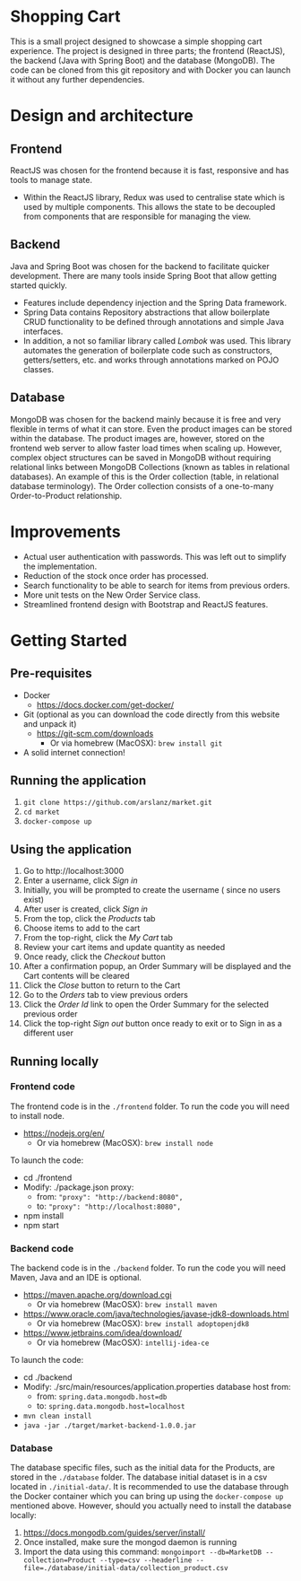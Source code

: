 # Shopping Cart
This is a small project designed to showcase a simple shopping cart experience. The project is designed in three parts; the frontend (ReactJS), the backend (Java with Spring Boot) and the database (MongoDB). The code can be cloned from this git repository and with Docker you can launch it without any further dependencies. 

# Design and architecture
## Frontend
ReactJS was chosen for the frontend because it is fast, responsive and has tools to manage state.
  * Within the ReactJS library, Redux was used to centralise state which is used by multiple components. This allows the state to be decoupled from components that are responsible for managing the view.

## Backend
Java and Spring Boot was chosen for the backend to facilitate quicker development. There are many tools inside Spring Boot that allow getting started quickly.
* Features include dependency injection and the Spring Data framework.
* Spring Data contains Repository abstractions that allow boilerplate CRUD functionality to be defined through annotations and simple Java interfaces.
* In addition, a not so familiar library called *Lombok* was used. This library automates the generation of boilerplate code such as constructors, getters/setters, etc. and works through annotations marked on POJO classes.
  
## Database
MongoDB was chosen for the backend mainly because it is free and very flexible in terms of what it can store. Even the product images can be stored within the database. The product images are, however, stored on the frontend web server to allow faster load times when scaling up. However, complex object structures can be saved in MongoDB without requiring relational links between MongoDB Collections (known as tables in relational databases). An example of this is the Order collection (table, in relational database terminology). The Order collection consists of a one-to-many Order-to-Product relationship.

# Improvements
* Actual user authentication with passwords. This was left out to simplify the implementation.
* Reduction of the stock once order has processed.
* Search functionality to be able to search for items from previous orders.
* More unit tests on the New Order Service class.
* Streamlined frontend design with Bootstrap and ReactJS features.

# Getting Started
## Pre-requisites
* Docker
  * https://docs.docker.com/get-docker/
* Git (optional as you can download the code directly from this website and unpack it)
  * https://git-scm.com/downloads
    * Or via homebrew (MacOSX): ```brew install git```   
* A solid internet connection!

## Running the application
1. ```git clone https://github.com/arslanz/market.git``` 
2. ```cd market```
3. ```docker-compose up```

## Using the application
1. Go to http://localhost:3000
2. Enter a username, click *Sign in*
3. Initially, you will be prompted to create the username ( since no users exist)
4. After user is created, click *Sign in*
5. From the top, click the *Products* tab
6. Choose items to add to the cart
7. From the top-right, click the *My Cart* tab
8. Review your cart items and update quantity as needed
9. Once ready, click the *Checkout* button
10. After a confirmation popup, an Order Summary will be displayed and the Cart contents will be cleared
11. Click the *Close* button to return to the Cart
12. Go to the *Orders* tab to view previous orders
13. Click the *Order Id* link to open the Order Summary for the selected previous order
14. Click the top-right *Sign out* button once ready to exit or to Sign in as a different user

## Running locally
### Frontend code
The frontend code is in the ```./frontend``` folder. To run the code you will need to install node.
* https://nodejs.org/en/
  * Or via homebrew (MacOSX): ```brew install node```

To launch the code:
* cd ./frontend
* Modify: ./package.json proxy:
  * from: ```"proxy": "http://backend:8080",```
  * to: ```"proxy": "http://localhost:8080",```
* npm install
* npm start  

### Backend code
The backend code is in the ```./backend``` folder. To run the code you will need Maven, Java and an IDE is optional.
* https://maven.apache.org/download.cgi
  * Or via homebrew (MacOSX): ```brew install maven```
* https://www.oracle.com/java/technologies/javase-jdk8-downloads.html
  * Or via homebrew (MacOSX): ```brew install adoptopenjdk8```
* https://www.jetbrains.com/idea/download/
  * Or via homebrew (MacOSX): ```intellij-idea-ce```
   
To launch the code:
* cd ./backend
* Modify: ./src/main/resources/application.properties database host from:
  * from: ```spring.data.mongodb.host=db```
  * to: ```spring.data.mongodb.host=localhost```
* ```mvn clean install```
* ```java -jar ./target/market-backend-1.0.0.jar```

### Database
The database specific files, such as the initial data for the Products, are stored in the ```./database``` folder. The database initial dataset is in a csv located in ```./initial-data/```. It is recommended to use the database through the Docker container which you can bring up using the ```docker-compose up``` mentioned above. However, should you actually need to install the database locally:

1. https://docs.mongodb.com/guides/server/install/
2. Once installed, make sure the mongod daemon is running
3. Import the data using this command:
```mongoimport --db=MarketDB --collection=Product --type=csv --headerline --file=./database/initial-data/collection_product.csv```
